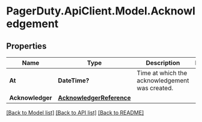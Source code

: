 # PagerDuty.ApiClient.Model.Acknowledgement
## Properties

Name | Type | Description | Notes
------------ | ------------- | ------------- | -------------
**At** | **DateTime?** | Time at which the acknowledgement was created. | 
**Acknowledger** | [**AcknowledgerReference**](AcknowledgerReference.md) |  | 

[[Back to Model list]](../README.md#documentation-for-models) [[Back to API list]](../README.md#documentation-for-api-endpoints) [[Back to README]](../README.md)


